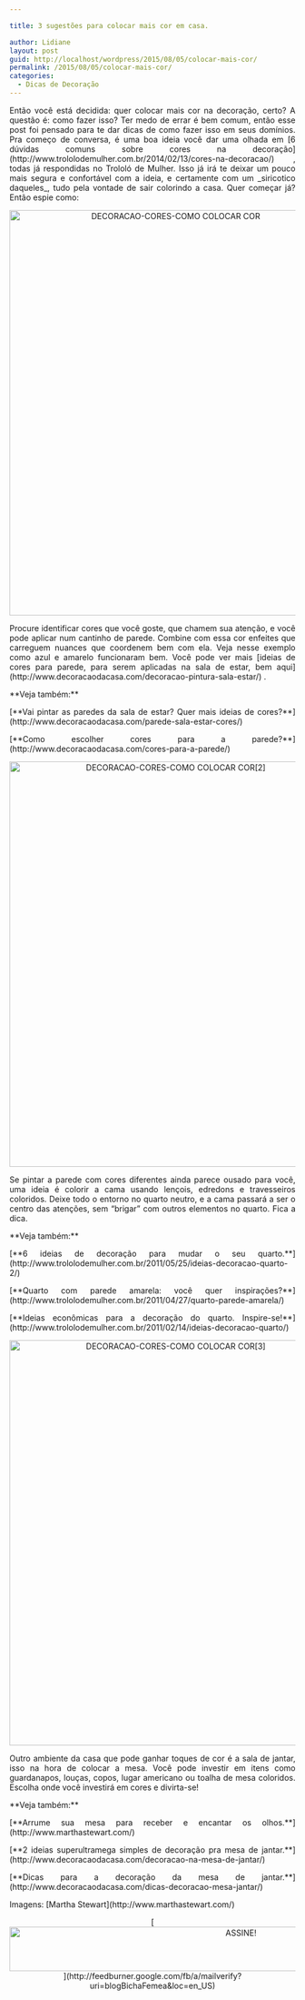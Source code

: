 ```yaml
---

title: 3 sugestões para colocar mais cor em casa.

author: Lidiane
layout: post
guid: http://localhost/wordpress/2015/08/05/colocar-mais-cor/
permalink: /2015/08/05/colocar-mais-cor/
categories:
  - Dicas de Decoração
---
```

<p align="justify">
  Então você está decidida: quer colocar mais cor na decoração, certo? A questão é: como fazer isso? Ter medo de errar é bem comum, então esse post foi pensado para te dar dicas de como fazer isso em seus domínios. Pra começo de conversa, é uma boa ideia você dar uma olhada em [6 dúvidas comuns sobre cores na decoração](http://www.trololodemulher.com.br/2014/02/13/cores-na-decoracao/) , todas já respondidas no Trololó de Mulher. Isso já irá te deixar um pouco mais segura e confortável com a ideia, e certamente com um _siricotico daqueles_, tudo pela vontade de sair colorindo a casa. Quer começar já? Então espie como:
</p>

<p align="center">
  <a href="http://www.trololodemulher.com.br/blog/wp-content/uploads/2015/07/DECORACAO-CORES-COMO-COLOCAR-COR.jpg"><img class="alignnone size-full wp-image-11226" src="http://www.trololodemulher.com.br/blog/wp-content/uploads/2015/07/DECORACAO-CORES-COMO-COLOCAR-COR.jpg" alt="DECORACAO-CORES-COMO COLOCAR COR" width="570" height="713" /></a>
</p>

<p align="justify">
  Procure identificar cores que você goste, que chamem sua atenção, e você pode aplicar num cantinho de parede. Combine com essa cor enfeites que carreguem nuances que coordenem bem com ela. Veja nesse exemplo como azul e amarelo funcionaram bem. Você pode ver mais [ideias de cores para parede, para serem aplicadas na sala de estar, bem aqui](http://www.decoracaodacasa.com/decoracao-pintura-sala-estar/) .
</p>

<p align="justify">
  **Veja também:**
</p>

<p align="justify">
  [**Vai pintar as paredes da sala de estar? Quer mais ideias de cores?**](http://www.decoracaodacasa.com/parede-sala-estar-cores/) 
</p>

<p align="justify">
  [**Como escolher cores para a parede?**](http://www.decoracaodacasa.com/cores-para-a-parede/) 
</p>

<p align="center">
  <a href="http://www.trololodemulher.com.br/blog/wp-content/uploads/2015/07/DECORACAO-CORES-COMO-COLOCAR-COR2.jpg"><img class="alignnone size-full wp-image-11227" src="http://www.trololodemulher.com.br/blog/wp-content/uploads/2015/07/DECORACAO-CORES-COMO-COLOCAR-COR2.jpg" alt="DECORACAO-CORES-COMO COLOCAR COR[2]" width="570" height="713" /></a>
</p>

<p align="justify">
  Se pintar a parede com cores diferentes ainda parece ousado para você, uma ideia é colorir a cama usando lençois, edredons e travesseiros coloridos. Deixe todo o entorno no quarto neutro, e a cama passará a ser o centro das atenções, sem “brigar” com outros elementos no quarto. Fica a dica.
</p>

<p align="justify">
  **Veja também:**
</p>

<p align="justify">
  [**6 ideias de decoração para mudar o seu quarto.**](http://www.trololodemulher.com.br/2011/05/25/ideias-decoracao-quarto-2/) 
</p>

<p align="justify">
  [**Quarto com parede amarela: você quer inspirações?**](http://www.trololodemulher.com.br/2011/04/27/quarto-parede-amarela/) 
</p>

<p align="justify">
  [**Ideias econômicas para a decoração do quarto. Inspire-se!**](http://www.trololodemulher.com.br/2011/02/14/ideias-decoracao-quarto/) 
</p>

<p align="center">
  <a href="http://www.trololodemulher.com.br/blog/wp-content/uploads/2015/07/DECORACAO-CORES-COMO-COLOCAR-COR3.jpg"><img class="alignnone size-full wp-image-11228" src="http://www.trololodemulher.com.br/blog/wp-content/uploads/2015/07/DECORACAO-CORES-COMO-COLOCAR-COR3.jpg" alt="DECORACAO-CORES-COMO COLOCAR COR[3]" width="570" height="713" /></a>
</p>

<p align="justify">
  Outro ambiente da casa que pode ganhar toques de cor é a sala de jantar, isso na hora de colocar a mesa. Você pode investir em itens como guardanapos, louças, copos, lugar americano ou toalha de mesa coloridos. Escolha onde você investirá em cores e divirta-se!
</p>

<p align="justify">
  **Veja também:**
</p>

<p align="justify">
  [**Arrume sua mesa para receber e encantar os olhos.**](http://www.marthastewart.com/) 
</p>

<p align="justify">
  [**2 ideias superultramega simples de decoração pra mesa de jantar.**](http://www.decoracaodacasa.com/decoracao-na-mesa-de-jantar/) 
</p>

<p align="justify">
  [**Dicas para a decoração da mesa de jantar.**](http://www.decoracaodacasa.com/dicas-decoracao-mesa-jantar/) 
</p>

<p align="justify">
  Imagens: [Martha Stewart](http://www.marthastewart.com/) 
</p>

<p align="center">
  [<img class="alignnone size-full wp-image-10439" src="http://www.trololodemulher.com.br/blog/wp-content/uploads/2014/09/ASSINE.png" alt="ASSINE!" width="800" height="78" />](http://feedburner.google.com/fb/a/mailverify?uri=blogBichaFemea&loc=en_US) 
</p>

<p align="justify">